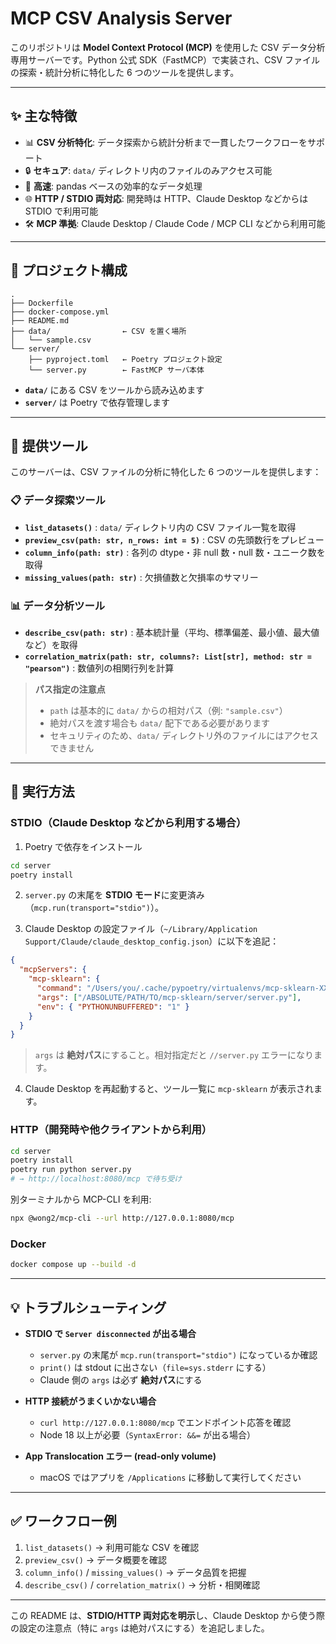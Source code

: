 # MCP CSV Analysis Server

このリポジトリは **Model Context Protocol (MCP)** を使用した CSV データ分析専用サーバーです。Python 公式 SDK（FastMCP）で実装され、CSV ファイルの探索・統計分析に特化した 6 つのツールを提供します。

---

## ✨ 主な特徴

* 📊 **CSV 分析特化**: データ探索から統計分析まで一貫したワークフローをサポート
* 🔒 **セキュア**: `data/` ディレクトリ内のファイルのみアクセス可能
* 🚀 **高速**: pandas ベースの効率的なデータ処理
* 🌐 **HTTP / STDIO 両対応**: 開発時は HTTP、Claude Desktop などからは STDIO で利用可能
* 🛠️ **MCP 準拠**: Claude Desktop / Claude Code / MCP CLI などから利用可能

---

## 📂 プロジェクト構成

```
.
├── Dockerfile
├── docker-compose.yml
├── README.md
├── data/                ← CSV を置く場所
│   └── sample.csv
└── server/
    ├── pyproject.toml   ← Poetry プロジェクト設定
    └── server.py        ← FastMCP サーバ本体
```

* **`data/`** にある CSV をツールから読み込めます
* **`server/`** は Poetry で依存管理します

---

## 🔧 提供ツール

このサーバーは、CSV ファイルの分析に特化した 6 つのツールを提供します：

### 📋 データ探索ツール

* **`list_datasets()`** : `data/` ディレクトリ内の CSV ファイル一覧を取得
* **`preview_csv(path: str, n_rows: int = 5)`** : CSV の先頭数行をプレビュー
* **`column_info(path: str)`** : 各列の dtype・非 null 数・null 数・ユニーク数を取得
* **`missing_values(path: str)`** : 欠損値数と欠損率のサマリー

### 📊 データ分析ツール

* **`describe_csv(path: str)`** : 基本統計量（平均、標準偏差、最小値、最大値など）を取得
* **`correlation_matrix(path: str, columns?: List[str], method: str = "pearson")`** : 数値列の相関行列を計算

> **パス指定の注意点**
>
> * `path` は基本的に `data/` からの相対パス（例: `"sample.csv"`）
> * 絶対パスを渡す場合も `data/` 配下である必要があります
> * セキュリティのため、`data/` ディレクトリ外のファイルにはアクセスできません

---

## 🚀 実行方法

### STDIO（Claude Desktop などから利用する場合）

1. Poetry で依存をインストール

```bash
cd server
poetry install
```

2. `server.py` の末尾を **STDIO モード**に変更済み（`mcp.run(transport="stdio")`）。

3. Claude Desktop の設定ファイル（`~/Library/Application Support/Claude/claude_desktop_config.json`）に以下を追記：

```json
{
  "mcpServers": {
    "mcp-sklearn": {
      "command": "/Users/you/.cache/pypoetry/virtualenvs/mcp-sklearn-XXXX-py3.12/bin/python",
      "args": ["/ABSOLUTE/PATH/TO/mcp-sklearn/server/server.py"],
      "env": { "PYTHONUNBUFFERED": "1" }
    }
  }
}
```

> `args` は **絶対パス**にすること。相対指定だと `//server.py` エラーになります。

4. Claude Desktop を再起動すると、ツール一覧に `mcp-sklearn` が表示されます。

### HTTP（開発時や他クライアントから利用）

```bash
cd server
poetry install
poetry run python server.py
# → http://localhost:8080/mcp で待ち受け
```

別ターミナルから MCP-CLI を利用:

```bash
npx @wong2/mcp-cli --url http://127.0.0.1:8080/mcp
```

### Docker

```bash
docker compose up --build -d
```

---

## 💡 トラブルシューティング

* **STDIO で `Server disconnected` が出る場合**

  * `server.py` の末尾が `mcp.run(transport="stdio")` になっているか確認
  * `print()` は stdout に出さない（`file=sys.stderr` にする）
  * Claude 側の `args` は必ず **絶対パス**にする

* **HTTP 接続がうまくいかない場合**

  * `curl http://127.0.0.1:8080/mcp` でエンドポイント応答を確認
  * Node 18 以上が必要（`SyntaxError: &&=` が出る場合）

* **App Translocation エラー (read-only volume)**

  * macOS ではアプリを `/Applications` に移動して実行してください

---

## ✅ ワークフロー例

1. `list_datasets()` → 利用可能な CSV を確認
2. `preview_csv()` → データ概要を確認
3. `column_info()` / `missing_values()` → データ品質を把握
4. `describe_csv()` / `correlation_matrix()` → 分析・相関確認

---

この README は、**STDIO/HTTP 両対応を明示**し、Claude Desktop から使う際の設定の注意点（特に `args` は絶対パスにする）を追記しました。
